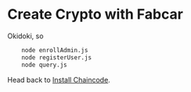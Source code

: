 # Create Crypto with Fabcar

Okidoki, so

```bash
    node enrollAdmin.js
    node registerUser.js
    node query.js
```


Head back to [Install Chaincode](./install_chaincode_locally.md#installChaincode).
